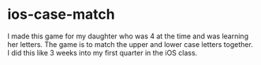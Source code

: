 # ios-case-match
I made this game for my daughter who was 4 at the time and was learning her letters. The game is to match the upper and lower case letters together. I did this like 3 weeks into my first quarter in the iOS class. 

